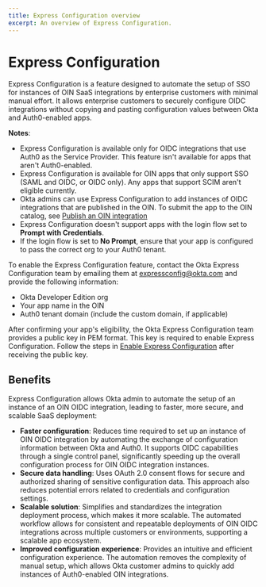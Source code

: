 ```yaml
---
title: Express Configuration overview
excerpt: An overview of Express Configuration.
---
```

<ApiLifecycle access="ie" />

# Express Configuration

Express Configuration is a feature designed to automate the setup of SSO for instances of OIN SaaS integrations by enterprise customers with minimal manual effort. It allows enterprise customers to securely configure OIDC integrations without copying and pasting configuration values between Okta and Auth0-enabled apps.

**Notes**:

* Express Configuration is available only for OIDC integrations that use Auth0 as the Service Provider. This feature isn't available for apps that aren't Auth0-enabled.
* Express Configuration is available for OIN apps that only support SSO (SAML and OIDC, or OIDC only). Any apps that support SCIM aren't eligible currently.
* Okta admins can use Express Configuration to add instances of OIDC integrations that are published in the OIN. To submit the app to the OIN catalog, see [Publish an OIN integration](https://developer.okta.com/docs/guides/submit-app-overview/)
* Express Configuration doesn't support apps with the login flow set to **Prompt with Credentials**.
* If the login flow is set to **No Prompt**, ensure that your app is configured to pass the correct org to your Auth0 tenant.

To enable the Express Configuration feature, contact the Okta Express Configuration team by emailing them at [expressconfig@okta.com](mailto:expressconfig@okta.com) and provide the following information:

* Okta Developer Edition org
* Your app name in the OIN
* Auth0 tenant domain (include the custom domain, if applicable)

After confirming your app's eligibility, the Okta Express Configuration team provides a public key in PEM format. This key is required to enable Express Configuration. Follow the steps in [Enable Express Configuration](/docs/guides/enable-express-configuration/main/) after receiving the public key.

## Benefits

Express Configuration allows Okta admin to automate the setup of an instance of an OIN OIDC integration, leading to faster, more secure, and scalable SaaS deployment:

* **Faster configuration**: Reduces time required to set up an instance of OIN OIDC integration by automating the exchange of configuration information between Okta and Auth0. It supports OIDC capabilities through a single control panel, significantly speeding up the overall configuration process for OIN OIDC integration instances.
* **Secure data handling**: Uses OAuth 2.0 consent flows for secure and authorized sharing of sensitive configuration data. This approach also reduces potential errors related to credentials and configuration settings.
* **Scalable solution**: Simplifies and standardizes the integration deployment process, which makes it more scalable. The automated workflow allows for consistent and repeatable deployments of OIN OIDC integrations across multiple customers or environments, supporting a scalable app ecosystem.
* **Improved configuration experience**: Provides an intuitive and efficient configuration experience. The automation removes the complexity of manual setup, which allows Okta customer admins to quickly add instances of Auth0-enabled OIN integrations.